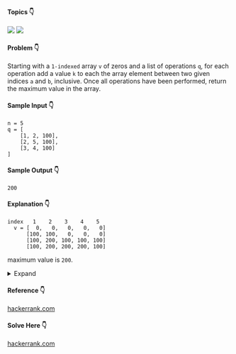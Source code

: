 #### Topics :point_down:
![](https://img.shields.io/badge/-array-wheat) 
![](https://img.shields.io/badge/-greedy-wheat)

#### Problem :point_down:
Starting with a `1-indexed` array `v` of zeros and a list of operations `q`, for each operation add a value `k` to each the array element between two given indices `a` and `b`, inclusive. Once all operations have been performed, return the maximum value in the array. 
#### Sample Input :point_down:
```
n = 5 
q = [
    [1, 2, 100],
    [2, 5, 100],
    [3, 4, 100]
]
```
#### Sample Output :point_down:
```
200
```
#### Explanation :point_down:
```
index   1    2    3    4    5
  v = [  0,   0,   0,   0,   0]
      [100, 100,   0,   0,   0]
      [100, 200, 100, 100, 100]
      [100, 200, 200, 200, 100]
```
maximum value is `200`.
<details>
<summary>Expand</summary>

#### Python :point_down:
```py
def solve(n, q):
    v = [0 for _ in range(n+1)]
    for i in q:
        a, b, k = i
        v[a-1] += k
        v[b] -= k
            
    m = 0 # max
    c = 0 # count
    for i in v:
        c += i
        if c > m:
            m = c
            
    return m
```
#### Time Complexity :point_down:
```
O(n)
```
#### Space Complexity :point_down:
```
O(1)
```
</details>

#### Reference :point_down:
[hackerrank.com](https://www.hackerrank.com/challenges/crush/forum/comments/505698)
#### Solve Here :point_down:
[hackerrank.com](https://www.hackerrank.com/challenges/crush/problem)
